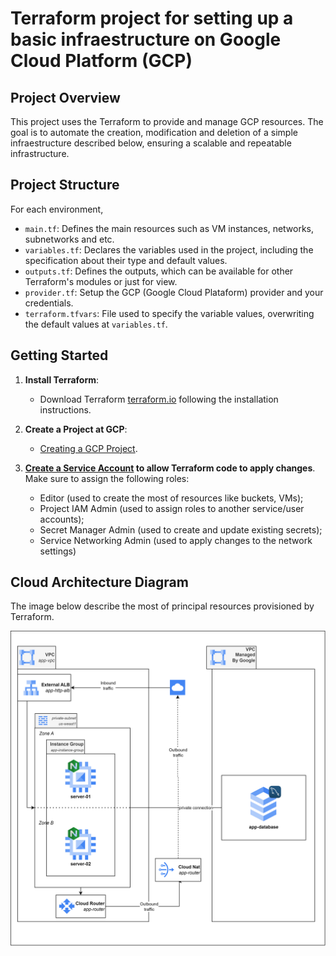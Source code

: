 # Terraform project for setting up a basic infraestructure on Google Cloud Platform (GCP)

## Project Overview

This project uses the Terraform to provide and manage GCP resources. The goal is to automate the creation, modification and deletion of a simple infraestructure described below, ensuring a scalable and repeatable infrastructure.


## Project Structure
For each environment, 
- `main.tf`: Defines the main resources such as VM instances, networks, subnetworks and etc.
- `variables.tf`: Declares the variables used in the project, including the specification about their type and default values.
- `outputs.tf`: Defines the outputs, which can be available for other Terraform's modules or just for view.
- `provider.tf`: Setup the GCP (Google Cloud Plataform) provider and your credentials.
- `terraform.tfvars`: File used to specify the variable values, overwriting the default values at `variables.tf`.

## Getting Started

1. **Install Terraform**:
   - Download Terraform [terraform.io](https://www.terraform.io/downloads.html) following the installation instructions.

2. **Create a Project at GCP**:
   - [Creating a GCP Project](https://cloud.google.com/appengine/docs/standard/python3/building-app/creating-gcp-project).

3. **[Create a Service Account](https://cloud.google.com/iam/docs/service-accounts-create) to allow Terraform code to apply changes**. Make sure to assign the following roles:
   - Editor (used to create the most of resources like buckets, VMs);
   - Project IAM Admin (used to assign roles to another service/user accounts);
   - Secret Manager Admin (used to create and update existing secrets);
   - Service Networking Admin (used to apply changes to the network settings)

## Cloud Architecture Diagram

The image below describe the most of principal resources provisioned by Terraform.

![GCP Achitecture](assets/GCP_architecture.png)
